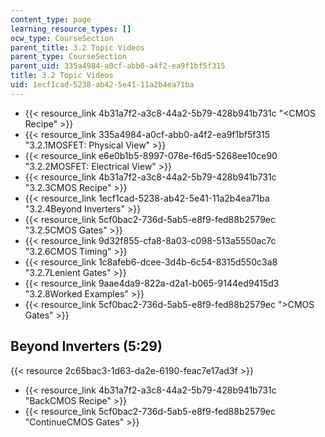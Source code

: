 ```yaml
---
content_type: page
learning_resource_types: []
ocw_type: CourseSection
parent_title: 3.2 Topic Videos
parent_type: CourseSection
parent_uid: 335a4984-a0cf-abb0-a4f2-ea9f1bf5f315
title: 3.2 Topic Videos
uid: 1ecf1cad-5238-ab42-5e41-11a2b4ea71ba
---
```


*   {{< resource_link 4b31a7f2-a3c8-44a2-5b79-428b941b731c "\<CMOS Recipe" >}}
*   {{< resource_link 335a4984-a0cf-abb0-a4f2-ea9f1bf5f315 "3.2.1MOSFET: Physical View" >}}
*   {{< resource_link e6e0b1b5-8997-078e-f6d5-5268ee10ce90 "3.2.2MOSFET: Electrical View" >}}
*   {{< resource_link 4b31a7f2-a3c8-44a2-5b79-428b941b731c "3.2.3CMOS Recipe" >}}
*   {{< resource_link 1ecf1cad-5238-ab42-5e41-11a2b4ea71ba "3.2.4Beyond Inverters" >}}
*   {{< resource_link 5cf0bac2-736d-5ab5-e8f9-fed88b2579ec "3.2.5CMOS Gates" >}}
*   {{< resource_link 9d32f855-cfa8-8a03-c098-513a5550ac7c "3.2.6CMOS Timing" >}}
*   {{< resource_link 1c8afeb6-dcee-3d4b-6c54-8315d550c3a8 "3.2.7Lenient Gates" >}}
*   {{< resource_link 9aae4da9-822a-d2a1-b065-9144ed9415d3 "3.2.8Worked Examples" >}}
*   {{< resource_link 5cf0bac2-736d-5ab5-e8f9-fed88b2579ec "\>CMOS Gates" >}}

Beyond Inverters (5:29)
-----------------------

{{< resource 2c65bac3-1d63-da2e-6190-feac7e17ad3f >}}

*   {{< resource_link 4b31a7f2-a3c8-44a2-5b79-428b941b731c "BackCMOS Recipe" >}}
*   {{< resource_link 5cf0bac2-736d-5ab5-e8f9-fed88b2579ec "ContinueCMOS Gates" >}}